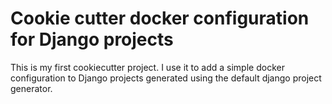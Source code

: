 # Cookie cutter docker configuration for Django projects

This is my first cookiecutter project. I use it to add a simple docker configuration
to Django projects generated using the default django project generator.